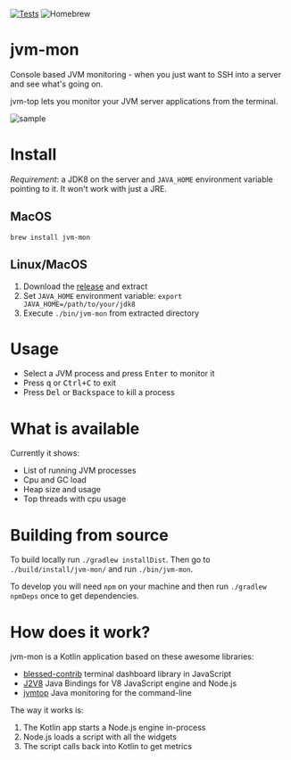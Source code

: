 [![Tests](https://circleci.com/gh/ajermakovics/jvm-mon.svg?style=shield)](https://circleci.com/gh/ajermakovics/jvm-mon)
![Homebrew](https://img.shields.io/homebrew/v/jvm-mon.svg?colorB=green)

# jvm-mon

Console based JVM monitoring - when you just want to SSH into a server and see what's going on.

jvm-top lets you monitor your JVM server applications from the terminal. 

![sample](https://github.com/ajermakovics/jvm-mon/releases/download/0.1/jvm-mon.png)

# Install

*Requirement*: a JDK8 on the server and `JAVA_HOME` environment variable pointing to it. It won't work with just a JRE.

## MacOS

```
brew install jvm-mon
```

## Linux/MacOS
 1. Download the [release](https://github.com/ajermakovics/jvm-mon/releases) and extract
 2. Set `JAVA_HOME` environment variable: `export JAVA_HOME=/path/to/your/jdk8`
 3. Execute `./bin/jvm-mon` from extracted directory

# Usage

- Select a JVM process and press <kbd>Enter</kbd> to monitor it
- Press <kbd>q</kbd> or <kbd>Ctrl+C</kbd> to exit
- Press <kbd>Del</kbd> or <kbd>Backspace</kbd> to kill a process

# What is available

Currently it shows:
- List of running JVM processes
- Cpu and GC load
- Heap size and usage
- Top threads with cpu usage

# Building from source

To build locally run `./gradlew installDist`.
Then go to `./build/install/jvm-mon/` and run `./bin/jvm-mon`.

To develop you will need `npm` on your machine and then run `./gradlew npmDeps` once to get dependencies.

# How does it work?

jvm-mon is a Kotlin application based on these awesome libraries: 
- [blessed-contrib](https://github.com/yaronn/blessed-contrib) terminal dashboard library in JavaScript
- [J2V8](https://github.com/eclipsesource/J2V8) Java Bindings for V8 JavaScript engine and Node.js
- [jvmtop](https://github.com/patric-r/jvmtop) Java monitoring for the command-line

The way it works is:
 1. The Kotlin app starts a Node.js engine in-process
 2. Node.js loads a script with all the widgets
 3. The script calls back into Kotlin to get metrics


